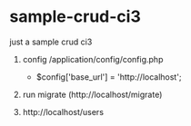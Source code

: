 # sample-crud-ci3
just a sample crud ci3

1. config /application/config/config.php
    - $config['base_url'] = 'http://localhost';
2. run migrate (http://localhost/migrate)

3. http://localhost/users
